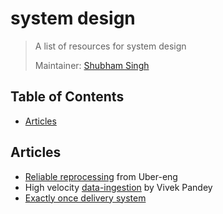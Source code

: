 # system design
> A list of resources for system design
>
> Maintainer: [Shubham Singh](https://github.com/shbhshs)

## Table of Contents
  - [Articles](##articles)

## Articles
* [Reliable reprocessing](https://eng.uber.com/reliable-reprocessing/) from Uber-eng
* High velocity [data-ingestion](https://thevivekpandey.github.io/posts/2017-09-19-high-velocity-data-ingestion.html) by Vivek Pandey
* [Exactly once delivery system](https://segment.com/blog/exactly-once-delivery/)
